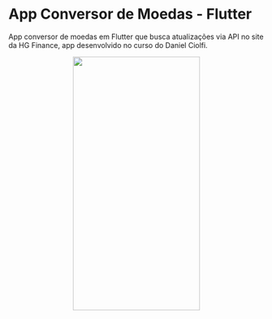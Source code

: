 # App Conversor de Moedas - Flutter

App conversor de moedas em Flutter que busca atualizações via API no site da HG Finance, app desenvolvido no curso do Daniel Ciolfi. 



<p align="center">
 <img src="https://user-images.githubusercontent.com/50715392/86176782-dc12d200-bafb-11ea-95b5-21a22fb52bb3.gif" width="250" height="500" />
</p>


